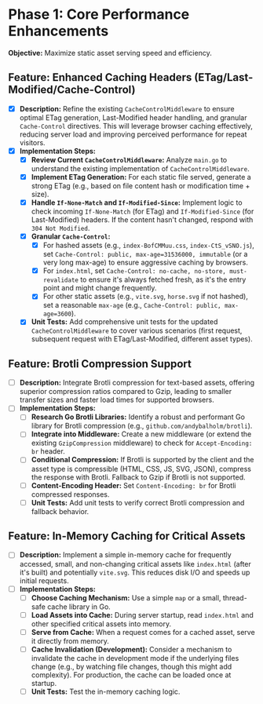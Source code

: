 # Phase 1: Core Performance Enhancements

**Objective:** Maximize static asset serving speed and efficiency.

## Feature: Enhanced Caching Headers (ETag/Last-Modified/Cache-Control)

- [x] **Description:** Refine the existing `CacheControlMiddleware` to ensure optimal ETag generation, Last-Modified header handling, and granular `Cache-Control` directives. This will leverage browser caching effectively, reducing server load and improving perceived performance for repeat visitors.
- [x] **Implementation Steps:**
    - [x] **Review Current `CacheControlMiddleware`:** Analyze `main.go` to understand the existing implementation of `CacheControlMiddleware`.
    - [x] **Implement ETag Generation:** For each static file served, generate a strong ETag (e.g., based on file content hash or modification time + size).
    - [x] **Handle `If-None-Match` and `If-Modified-Since`:** Implement logic to check incoming `If-None-Match` (for ETag) and `If-Modified-Since` (for Last-Modified) headers. If the content hasn't changed, respond with `304 Not Modified`.
    - [x] **Granular `Cache-Control`:**
        - [x] For hashed assets (e.g., `index-BofCMMuu.css`, `index-CtS_vSNO.js`), set `Cache-Control: public, max-age=31536000, immutable` (or a very long max-age) to ensure aggressive caching by browsers.
        - [x] For `index.html`, set `Cache-Control: no-cache, no-store, must-revalidate` to ensure it's always fetched fresh, as it's the entry point and might change frequently.
        - [x] For other static assets (e.g., `vite.svg`, `horse.svg` if not hashed), set a reasonable `max-age` (e.g., `Cache-Control: public, max-age=3600`).
    - [x] **Unit Tests:** Add comprehensive unit tests for the updated `CacheControlMiddleware` to cover various scenarios (first request, subsequent request with ETag/Last-Modified, different asset types).

## Feature: Brotli Compression Support

- [ ] **Description:** Integrate Brotli compression for text-based assets, offering superior compression ratios compared to Gzip, leading to smaller transfer sizes and faster load times for supported browsers.
- [ ] **Implementation Steps:**
    - [ ] **Research Go Brotli Libraries:** Identify a robust and performant Go library for Brotli compression (e.g., `github.com/andybalholm/brotli`).
    - [ ] **Integrate into Middleware:** Create a new middleware (or extend the existing `GzipCompression` middleware) to check for `Accept-Encoding: br` header.
    - [ ] **Conditional Compression:** If Brotli is supported by the client and the asset type is compressible (HTML, CSS, JS, SVG, JSON), compress the response with Brotli. Fallback to Gzip if Brotli is not supported.
    - [ ] **Content-Encoding Header:** Set `Content-Encoding: br` for Brotli compressed responses.
    - [ ] **Unit Tests:** Add unit tests to verify correct Brotli compression and fallback behavior.

## Feature: In-Memory Caching for Critical Assets

- [ ] **Description:** Implement a simple in-memory cache for frequently accessed, small, and non-changing critical assets like `index.html` (after it's built) and potentially `vite.svg`. This reduces disk I/O and speeds up initial requests.
- [ ] **Implementation Steps:**
    - [ ] **Choose Caching Mechanism:** Use a simple `map` or a small, thread-safe cache library in Go.
    - [ ] **Load Assets into Cache:** During server startup, read `index.html` and other specified critical assets into memory.
    - [ ] **Serve from Cache:** When a request comes for a cached asset, serve it directly from memory.
    - [ ] **Cache Invalidation (Development):** Consider a mechanism to invalidate the cache in development mode if the underlying files change (e.g., by watching file changes, though this might add complexity). For production, the cache can be loaded once at startup.
    - [ ] **Unit Tests:** Test the in-memory caching logic.
